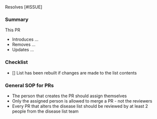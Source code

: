 Resolves [#ISSUE]

### Summary

This PR

- Introduces ...
- Removes ...
- Updates ...

### Checklist

- [] List has been rebuilt if changes are made to the list contents

### General SOP for PRs

- The person that creates the PR should assign themselves
- Only the assigned person is allowed to merge a PR - not the reviewers
- Every PR that alters the disease list should be reviewed by at least 2 people from the disease list team
